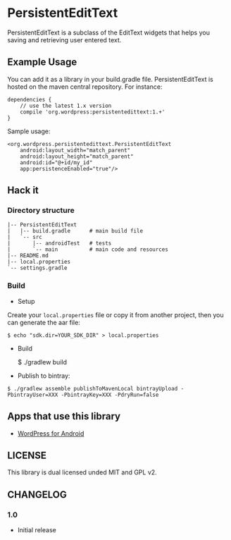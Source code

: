 # PersistentEditText

PersistentEditText is a subclass of the EditText widgets that helps you saving and retrieving user entered text.

## Example Usage

You can add it as a library in your build.gradle file. PersistentEditText is hosted on the maven central repository. For instance:

    dependencies {
        // use the latest 1.x version
        compile 'org.wordpress:persistentedittext:1.+'
    }

Sample usage:

    <org.wordpress.persistentedittext.PersistentEditText
        android:layout_width="match_parent"
        android:layout_height="match_parent"
        android:id="@+id/my_id"
        app:persistenceEnabled="true"/>

## Hack it

### Directory structure

	|-- PersistentEditText
	|   |-- build.gradle      # main build file
	|   `-- src
	|       |-- androidTest   # tests
	|       `-- main          # main code and resources
	|-- README.md
	|-- local.properties
	`-- settings.gradle

### Build

* Setup

Create your `local.properties` file or copy it from another project, then you can generate the aar file:

	$ echo "sdk.dir=YOUR_SDK_DIR" > local.properties

* Build

    $ ./gradlew build

* Publish to bintray:

```
$ ./gradlew assemble publishToMavenLocal bintrayUpload -PbintrayUser=XXX -PbintrayKey=XXX -PdryRun=false
```

## Apps that use this library

* [WordPress for Android][1]

## LICENSE

This library is dual licensed unded MIT and GPL v2.

## CHANGELOG

### 1.0

* Initial release

[1]: https://github.com/wordpress-mobile/WordPress-Android
